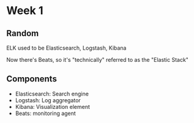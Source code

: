 # Week 1

## Random
ELK used to be Elasticsearch, Logstash, Kibana

Now there's Beats, so it's "technically" referred to as the "Elastic Stack"

## Components
* Elasticsearch: Search engine
* Logstash: Log aggregator
* Kibana: Visualization element
* Beats: monitoring agent
